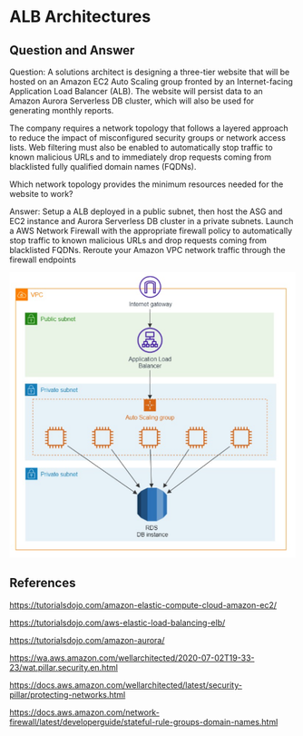 # ALB Architectures


## Question and Answer

Question:
A solutions architect is designing a three-tier website that will be hosted on an Amazon EC2 Auto Scaling group fronted by an Internet-facing Application Load Balancer (ALB). The website will persist data to an Amazon Aurora Serverless DB cluster, which will also be used for generating monthly reports.

The company requires a network topology that follows a layered approach to reduce the impact of misconfigured security groups or network access lists. Web filtering must also be enabled to automatically stop traffic to known malicious URLs and to immediately drop requests coming from blacklisted fully qualified domain names (FQDNs).

Which network topology provides the minimum resources needed for the website to work?


Answer:
Setup a ALB deployed in a public subnet, then host the ASG and EC2 instance and Aurora Serverless DB cluster in a private subnets. Launch a AWS Network Firewall with the appropriate firewall policy to automatically stop traffic to known malicious URLs and drop requests coming from blacklisted FQDNs.  Reroute your Amazon VPC network traffic through the firewall endpoints


![Alt text](images/architecture.png)


## References

https://tutorialsdojo.com/amazon-elastic-compute-cloud-amazon-ec2/

https://tutorialsdojo.com/aws-elastic-load-balancing-elb/

https://tutorialsdojo.com/amazon-aurora/

https://wa.aws.amazon.com/wellarchitected/2020-07-02T19-33-23/wat.pillar.security.en.html

https://docs.aws.amazon.com/wellarchitected/latest/security-pillar/protecting-networks.html

https://docs.aws.amazon.com/network-firewall/latest/developerguide/stateful-rule-groups-domain-names.html
